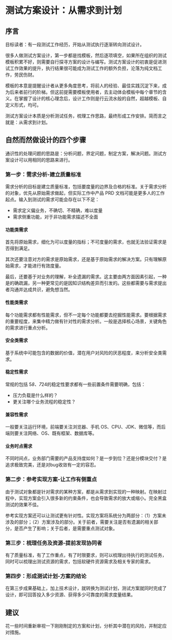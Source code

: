 # 测试方案设计：从需求到计划

## 序言

目标读者：有一段测试工作经历，开始从测试执行逐渐转向测试设计。

很多人做测试方案设计，第一步都是找模板，然后逐项填空，如果所在组织的测试模板积累不好，则需要自行探寻方案的设计与编写。测试方案设计的初衷是促进测试工作效果的提升，执行结果很可能成为测试工作的额外负担，沦落为纯文档工作，劳民伤财。

模板的本意是提醒设计者从更多角度思考，将前人的经验、最佳实践沉淀下来，成为后来者前行的阶梯。但这前提需要模板使用者，去主动体会模板中每个章节的含义。在掌握了设计的核心理念后，设计工作则是行云流水般的自然，超越模板、自定义形式，均可。

测试方案设计本质是分析测试任务，梳理工作思路，最终形成工作安排。简而言之就是：从需求到计划。

## 自然而然做设计的四个步骤

通识性的处理问题的思路是：分析问题，界定问题，制定方案，解决问题。测试方案设计可以用相同的思路来进行。

### 第一步：需求分析-建立质量标准

需求分析的目标是建立质量标准，包括要度量的边界及合格的标准。关于需求分析的对象，优先从原始需求做起，但实际工作中产品 PRD 文档可能是更多人的工作起点。输入到测试的需求可能会存在以下不足：

* 需求定义偏业务，不确切、不精确，难以度量
* 需求侧重功能，对于非功能需求描述不全面

#### 功能类需求

首先将原始需求，细化为可以度量的指标；不可度量的需求，也就无法验证需求是否得到满足。

其次还要注意对方的需求是原始需求，还是基于原始需求的解决方案。只有理解原始需求，才能进行有效度量。

最后，还要基于对业务的理解，补全遗漏的需求。这主要由两方面因素引起，一种是的确疏漏，另一种更常见的是因知识结构差异而引发的。这些都需要与需求提出者沟通并达成共识，避免想当然。

#### 性能类需求

每个功能需求都有性能需求，但不一定每个功能都要去挖掘性能需求。要根据需求的重要程度，来集中精力做有针对性的需求分析。一般是选择核心场景，关键角色的需求进行重点分析。

#### 安全类需求

基于系统中可能包含的数据的价值，潜在用户对风险的厌恶程度，来分析安全类需求。

#### 稳定性需求

常规的包括 5*8、7*24的稳定性要求都有一些前置条件需要明确，包括：

* 压力负载是什么样的？
* 更关注哪个业务流程的稳定性？

#### 兼容性需求

一般要关注运行环境，前端要关注浏览器、手机 OS、CPU、JDK、微信等，而后端则要关注网络、OS、既有框架、数据库等。

#### 业务时点需求

不同时间点，业务部门需要的产品支持度如何？是一步到位？还是分模块交付？是追求极致完美，还是对bug收敛有一定的容忍。

### 第二步：参考实现方案-让工作有侧重点

由于测试对象都是针对需求的某种方案，都是从需求到实现的一种映射。在映射过程中，实现方案会引入很多新的约束条件，也会导致需求的放大或缩小。完全黑盒测试的效果不佳。

参考实现方案还可以让测试更有针对性。实现方案将系统分为两部分：（1）方案未涉及的部分；（2）方案涉及的部分。关于前者，需要关注是否有遗漏的相关部分，是否产生了影响；关于后者，是需要重点测试对象。

### 第三步：梳理任务及资源-提前发现协同者

有了质量标准，有了工作重点，有了时限要求，则可以梳理出待执行的测试任务，同时可以梳理出测试资源的需求，包括软硬件资源需求及相关专家的需求。

### 第四步：形成测试计划-方案的结论

在第三步成果基础上，加上技术设计，就转换为测试计划，测试方案就同时完成了设计，即可回答投入多少资源、获得多少可靠度的需求度量结果。

## 建议

花一些时间重新审视一下刚刚制定的方案和计划，分析其中潜在的风险，并制定应对措施。